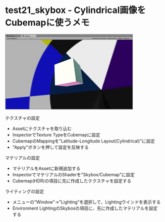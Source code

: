 test21_skybox - Cylindrical画像をCubemapに使うメモ
====

![img01.png](img01.png)

テクスチャの設定
- Assetにテクスチャを取り込む
- InspectorでTexture TypeをCubemapに設定
- CubemapのMappingを"Latitude-Longitude Layout(Cylindrical)"に設定
- "Apply"ボタンを押して設定を反映する

マテリアルの設定
- マテリアルをAssetに新規追加する
- InspectorでマテリアルのShaderを"Skybox/Cubemap"に設定
- Cubemap(HDR)の項目に先に作成したテクスチャを設定する

ライティングの設定
- メニューの"Window"→"Lighting"を選択して、Lightingウインドを表示する
- Environment LightingのSkyboxの項目に、先に作成したマテリアルを設定する

